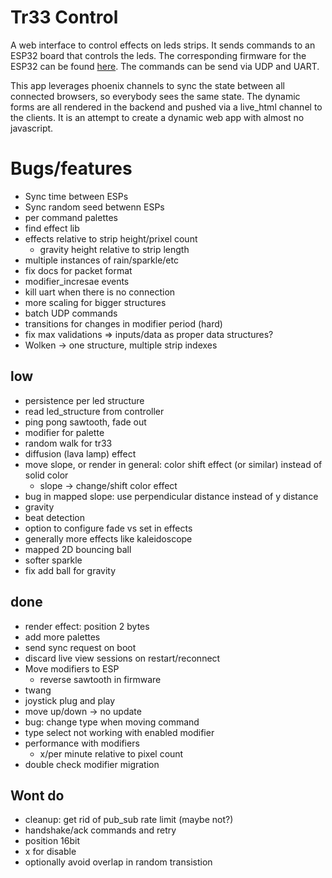 # Tr33 Control

A web interface to control effects on leds strips. It sends commands to an ESP32 board that controls the leds. The corresponding firmware for the ESP32 can be found [here](https://github.com/xHain-hackspace/tr33). The commands can be send via UDP and UART.

This app leverages phoenix channels to sync the state between all connected browsers, so everybody sees the same state. The dynamic forms are all rendered in the backend and pushed via a live_html channel to the clients. It is an attempt to create a dynamic web app with almost no javascript.


# Bugs/features
* Sync time between ESPs
* Sync random seed betwenn ESPs
* per command palettes
* find effect lib
* effects relative to strip height/prixel count
  * gravity height relative to strip length
* multiple instances of rain/sparkle/etc
* fix docs for packet format
* modifier_incresae events
* kill uart when there is no connection
* more scaling for bigger structures
* batch UDP commands
* transitions for changes in modifier period (hard)
* fix max validations => inputs/data as proper data structures?
* Wolken -> one structure, multiple strip indexes


## low

* persistence per led structure
* read led_structure from controller
* ping pong sawtooth, fade out
* modifier for palette 
* random walk for tr33
* diffusion (lava lamp) effect
* move slope, or render in general: color shift effect (or similar) instead of solid color 
  * slope -> change/shift color effect 
* bug in mapped slope: use perpendicular distance instead of y distance
* gravity
* beat detection
* option to configure fade vs set in effects
* generally more effects like kaleidoscope
* mapped 2D bouncing ball
* softer sparkle
* fix add ball for gravity


## done
* render effect: position 2 bytes
* add more palettes
* send sync request on boot
* discard live view sessions on restart/reconnect
* Move modifiers to ESP
  * reverse sawtooth in firmware
* twang
* joystick plug and play
* move up/down -> no update
* bug: change type when moving command
* type select not working with enabled modifier
* performance with modifiers
  * x/per minute relative to pixel count
* double check modifier migration
## Wont do
* cleanup: get rid of pub_sub rate limit (maybe not?)
* handshake/ack commands and retry
* position 16bit
* x for disable
* optionally avoid overlap in random transistion